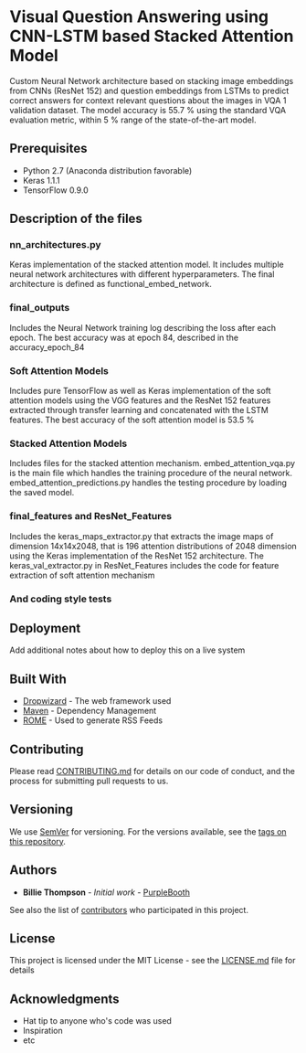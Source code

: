 # Visual Question Answering using CNN-LSTM based Stacked Attention Model

Custom Neural Network architecture based on stacking image embeddings from CNNs (ResNet 152) and question embeddings from LSTMs to predict correct answers for context relevant questions about the images in VQA 1 validation dataset. The model accuracy is 55.7 % using the standard VQA evaluation metric, within 5 % range of the state-of-the-art model.


## Prerequisites

* Python 2.7 (Anaconda distribution favorable)
* Keras 1.1.1
* TensorFlow 0.9.0

## Description of the files

### nn_architectures.py

Keras implementation of the stacked attention model. It includes multiple neural network architectures with different hyperparameters. The final architecture is defined as functional_embed_network.

### final_outputs

Includes the Neural Network training log describing the loss after each epoch. The best accuracy was at epoch 84, described in the accuracy_epoch_84

### Soft Attention Models

Includes pure TensorFlow as well as Keras implementation of the soft attention models using the VGG features and the ResNet 152 features extracted through transfer learning and concatenated with the LSTM features. The best accuracy of the soft attention model is 53.5 %

### Stacked Attention Models

Includes files for the stacked attention mechanism. embed_attention_vqa.py is the main file which handles the training procedure of the neural network. embed_attention_predictions.py handles the testing procedure by loading the saved model.

### final_features and ResNet_Features

Includes the keras_maps_extractor.py that extracts the image maps of dimension 14x14x2048, that is 196 attention distributions of 2048 dimension using the Keras implementation of the ResNet 152 architecture. The keras_val_extractor.py in ResNet_Features includes the code for feature extraction of soft attention mechanism

### And coding style tests

## Deployment

Add additional notes about how to deploy this on a live system

## Built With

* [Dropwizard](http://www.dropwizard.io/1.0.2/docs/) - The web framework used
* [Maven](https://maven.apache.org/) - Dependency Management
* [ROME](https://rometools.github.io/rome/) - Used to generate RSS Feeds

## Contributing

Please read [CONTRIBUTING.md](https://gist.github.com/PurpleBooth/b24679402957c63ec426) for details on our code of conduct, and the process for submitting pull requests to us.

## Versioning

We use [SemVer](http://semver.org/) for versioning. For the versions available, see the [tags on this repository](https://github.com/your/project/tags). 

## Authors

* **Billie Thompson** - *Initial work* - [PurpleBooth](https://github.com/PurpleBooth)

See also the list of [contributors](https://github.com/your/project/contributors) who participated in this project.

## License

This project is licensed under the MIT License - see the [LICENSE.md](LICENSE.md) file for details

## Acknowledgments

* Hat tip to anyone who's code was used
* Inspiration
* etc
